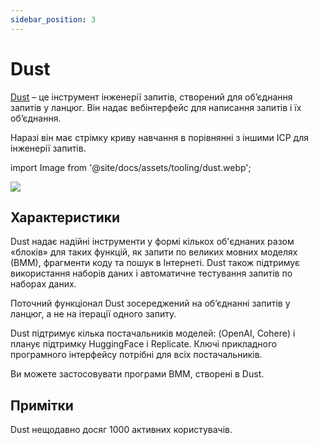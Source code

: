 ```yaml
---
sidebar_position: 3
---
```


# Dust

[Dust](https://dust.tt/) – це інструмент інженерії запитів, створений для об’єднання запитів у ланцюг. Він надає вебінтерфейс для написання запитів і їх об’єднання.

Наразі він має стрімку криву навчання в порівнянні з іншими ІСР для інженерії запитів.

import Image from '@site/docs/assets/tooling/dust.webp';

<div style={{textAlign: 'center'}}>
  <img src={Image} style={{width: "750px"}} />
</div>

## Характеристики

Dust надає надійні інструменти у формі кількох об'єднаних разом «блоків» для таких функцій, як запити по великих мовних моделях (ВММ), фрагменти коду та пошук в Інтернеті. Dust також підтримує використання наборів даних і автоматичне тестування запитів по наборах даних.

Поточний функціонал Dust зосереджений на об’єднанні запитів у ланцюг, а не на ітерації одного запиту.

Dust підтримує кілька постачальників моделей: (OpenAI, Cohere) і планує підтримку HuggingFace і Replicate. Ключі прикладного програмного інтерфейсу потрібні для всіх постачальників.

Ви можете застосовувати програми ВММ, створені в Dust.

## Примітки

Dust нещодавно досяг 1000 активних користувачів.

